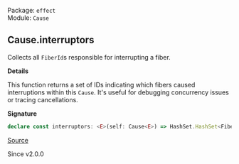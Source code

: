 Package: `effect`<br />
Module: `Cause`<br />

## Cause.interruptors

Collects all `FiberId`s responsible for interrupting a fiber.

**Details**

This function returns a set of IDs indicating which fibers caused
interruptions within this `Cause`. It's useful for debugging concurrency
issues or tracing cancellations.

**Signature**

```ts
declare const interruptors: <E>(self: Cause<E>) => HashSet.HashSet<FiberId.FiberId>
```

[Source](https://github.com/Effect-TS/effect/tree/main/packages/effect/src/Cause.ts#L845)

Since v2.0.0